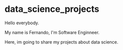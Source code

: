 # data_science_projects
Hello everybody.

My name is Fernando, I'm Software Enginneer.

Here, im going to share my projects about data science.
